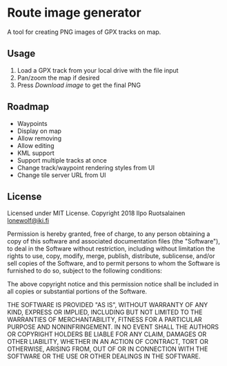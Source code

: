 # Route image generator

A tool for creating PNG images of GPX tracks on map.

## Usage

1. Load a GPX track from your local drive with the file input
1. Pan/zoom the map if desired
1. Press _Download image_ to get the final PNG

## Roadmap

 * Waypoints
  * Display on map
  * Allow removing
  * Allow editing
 * KML support
 * Support multiple tracks at once
 * Change track/waypoint rendering styles from UI
 * Change tile server URL from UI

## License

Licensed under MIT License.
Copyright 2018 Ilpo Ruotsalainen <lonewolf@iki.fi>

Permission is hereby granted, free of charge, to any
person obtaining a copy of this software and associated
documentation files (the "Software"), to deal in the
Software without restriction, including without limitation
the rights to use, copy, modify, merge, publish,
distribute, sublicense, and/or sell copies of the
Software, and to permit persons to whom the Software is
furnished to do so, subject to the following conditions:

The above copyright notice and this permission notice
shall be included in all copies or substantial portions of
the Software.

THE SOFTWARE IS PROVIDED "AS IS", WITHOUT WARRANTY OF ANY
KIND, EXPRESS OR IMPLIED, INCLUDING BUT NOT LIMITED TO THE
WARRANTIES OF MERCHANTABILITY, FITNESS FOR A PARTICULAR
PURPOSE AND NONINFRINGEMENT. IN NO EVENT SHALL THE AUTHORS
OR COPYRIGHT HOLDERS BE LIABLE FOR ANY CLAIM, DAMAGES OR
OTHER LIABILITY, WHETHER IN AN ACTION OF CONTRACT, TORT OR
OTHERWISE, ARISING FROM, OUT OF OR IN CONNECTION WITH THE
SOFTWARE OR THE USE OR OTHER DEALINGS IN THE SOFTWARE.
